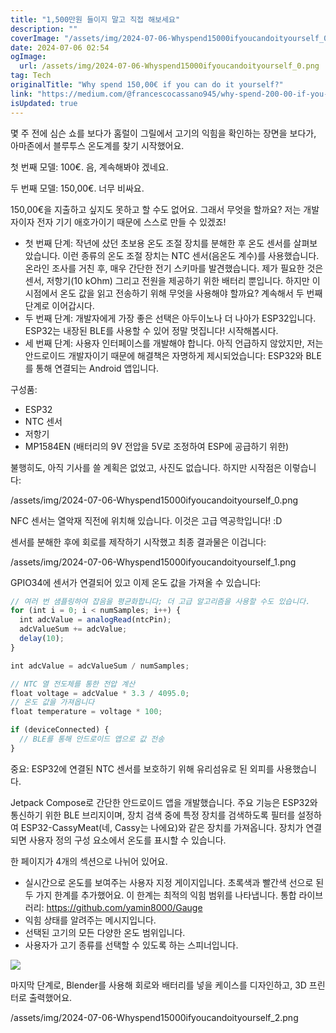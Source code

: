 ```yaml
---
title: "1,500만원 들이지 말고 직접 해보세요"
description: ""
coverImage: "/assets/img/2024-07-06-Whyspend15000ifyoucandoityourself_0.png"
date: 2024-07-06 02:54
ogImage:
  url: /assets/img/2024-07-06-Whyspend15000ifyoucandoityourself_0.png
tag: Tech
originalTitle: "Why spend 150,00€ if you can do it yourself?"
link: "https://medium.com/@francescocassano945/why-spend-200-00-if-you-can-do-it-yourself-1f8e346f46eb"
isUpdated: true
---
```


몇 주 전에 심슨 쇼를 보다가 홈럴이 그릴에서 고기의 익힘을 확인하는 장면을 보다가, 아마존에서 블루투스 온도계를 찾기 시작했어요.

첫 번째 모델: 100€. 음, 계속해봐야 겠네요.

두 번째 모델: 150,00€. 너무 비싸요.

150,00€을 지출하고 싶지도 못하고 할 수도 없어요. 그래서 무엇을 할까요? 저는 개발자이자 전자 기기 애호가이기 때문에 스스로 만들 수 있겠죠!

<div class="content-ad"></div>

- 첫 번째 단계: 작년에 샀던 초보용 온도 조절 장치를 분해한 후 온도 센서를 살펴보았습니다. 이런 종류의 온도 조절 장치는 NTC 센서(음온도 계수)를 사용했습니다. 온라인 조사를 거친 후, 매우 간단한 전기 스키마를 발견했습니다. 제가 필요한 것은 센서, 저항기(10 kOhm) 그리고 전원을 제공하기 위한 배터리 뿐입니다. 하지만 이 시점에서 온도 값을 읽고 전송하기 위해 무엇을 사용해야 할까요? 계속해서 두 번째 단계로 이어갑시다.
- 두 번째 단계: 개발자에게 가장 좋은 선택은 아두이노나 더 나아가 ESP32입니다. ESP32는 내장된 BLE를 사용할 수 있어 정말 멋집니다! 시작해봅시다.
- 세 번째 단계: 사용자 인터페이스를 개발해야 합니다. 아직 언급하지 않았지만, 저는 안드로이드 개발자이기 때문에 해결책은 자명하게 제시되었습니다: ESP32와 BLE를 통해 연결되는 Android 앱입니다.

구성품:

- ESP32
- NTC 센서
- 저항기
- MP1584EN (배터리의 9V 전압을 5V로 조정하여 ESP에 공급하기 위한)

불행히도, 아직 기사를 쓸 계획은 없었고, 사진도 없습니다. 하지만 시작점은 이렇습니다:

<div class="content-ad"></div>

/assets/img/2024-07-06-Whyspend15000ifyoucandoityourself_0.png

NFC 센서는 열악재 직전에 위치해 있습니다. 이것은 고급 역공학입니다! :D

센서를 분해한 후에 회로를 제작하기 시작했고 최종 결과물은 이겁니다:

/assets/img/2024-07-06-Whyspend15000ifyoucandoityourself_1.png

<div class="content-ad"></div>

GPIO34에 센서가 연결되어 있고 이제 온도 값을 가져올 수 있습니다:

```js
// 여러 번 샘플링하여 잡음을 평균화합니다; 더 고급 알고리즘을 사용할 수도 있습니다.
for (int i = 0; i < numSamples; i++) {
  int adcValue = analogRead(ntcPin);
  adcValueSum += adcValue;
  delay(10);
}

int adcValue = adcValueSum / numSamples;

// NTC 열 전도체를 통한 전압 계산
float voltage = adcValue * 3.3 / 4095.0;
// 온도 값을 가져옵니다
float temperature = voltage * 100;

if (deviceConnected) {
  // BLE를 통해 안드로이드 앱으로 값 전송
}
```

중요: ESP32에 연결된 NTC 센서를 보호하기 위해 유리섬유로 된 외피를 사용했습니다.

Jetpack Compose로 간단한 안드로이드 앱을 개발했습니다. 주요 기능은 ESP32와 통신하기 위한 BLE 브리지이며, 장치 검색 중에 특정 장치를 검색하도록 필터를 설정하여 ESP32-CassyMeat(네, Cassy는 나에요)와 같은 장치를 가져옵니다. 장치가 연결되면 사용자 정의 구성 요소에서 온도를 표시할 수 있습니다.

<div class="content-ad"></div>

한 페이지가 4개의 섹션으로 나뉘어 있어요.

- 실시간으로 온도를 보여주는 사용자 지정 게이지입니다. 초록색과 빨간색 선으로 된 두 가지 한계를 추가했어요. 이 한계는 최적의 익힘 범위를 나타냅니다.
  통합 라이브러리: https://github.com/yamin8000/Gauge
- 익힘 상태를 알려주는 메시지입니다.
- 선택된 고기의 모든 다양한 온도 범위입니다.
- 사용자가 고기 종류를 선택할 수 있도록 하는 스피너입니다.

<img src="https://miro.medium.com/v2/resize:fit:1400/1*1nImVisT5pnvwxrdhzxITA.gif" />

마지막 단계로, Blender를 사용해 회로와 배터리를 넣을 케이스를 디자인하고, 3D 프린터로 출력했어요.

<div class="content-ad"></div>

/assets/img/2024-07-06-Whyspend15000ifyoucandoityourself_2.png
